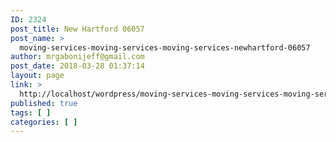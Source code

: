 ```yaml
---
ID: 2324
post_title: New Hartford 06057
post_name: >
  moving-services-moving-services-moving-services-newhartford-06057
author: mrgabonijeff@gmail.com
post_date: 2018-03-28 01:37:14
layout: page
link: >
  http://localhost/wordpress/moving-services-moving-services-moving-services-newhartford-06057/
published: true
tags: [ ]
categories: [ ]
---
```

